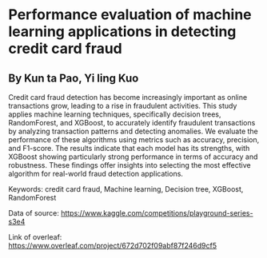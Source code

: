 # Performance evaluation of machine learning applications in detecting credit card fraud
## By Kun ta Pao, Yi ling Kuo
Credit card fraud detection has become increasingly important as online transactions grow, leading to a rise in fraudulent activities. This study applies machine learning techniques, specifically decision trees, RandomForest, and XGBoost, to accurately identify fraudulent transactions by analyzing transaction patterns and detecting anomalies. We evaluate the performance of these algorithms using metrics such as accuracy, precision, and F1-score. The results indicate that each model has its strengths, with XGBoost showing particularly strong performance in terms of accuracy and robustness. These findings offer insights into selecting the most effective algorithm for real-world fraud detection applications.

Keywords: credit card fraud, Machine learning, Decision tree, XGBoost, RandomForest

Data of source: https://www.kaggle.com/competitions/playground-series-s3e4

Link of overleaf: https://www.overleaf.com/project/672d702f09abf87f246d9cf5
